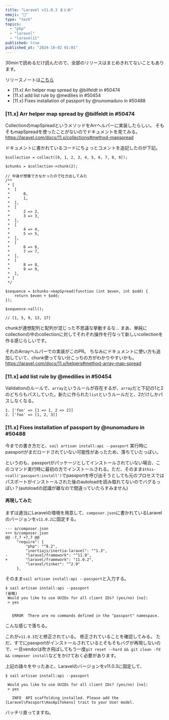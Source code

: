 ```yaml
---
title: "Laravel v11.0.3 まとめ"
emoji: "📘"
type: "tech"
topics:
  - "php"
  - "laravel"
  - "laravel11"
published: true
published_at: "2024-10-02 01:01"
---
```


30minで読めるだけ読んだので、全部のリリースはまとめきれてないこともあります。

リリースノートは[こちら](https://github.com/laravel/framework/releases/tag/v11.0.3)

- [11.x] Arr helper map spread by @bilfeldt in #50474
- [11.x] add list rule by @medilies in #50454
- [11.x] Fixes installation of passport by @nunomaduro in #50488

### [11.x] Arr helper map spread by @bilfeldt in #50474
CollectionのmapSpreadというメソッドをArrヘルパーに実装したらしい。
そもそもmapSpreadを使ったことがないのでドキュメントを見てみる。
https://laravel.com/docs/11.x/collections#method-mapspread

ドキュメントに書かれているコードにちょっとコメントを追記したのが下記。

```
$collection = collect([0, 1, 2, 3, 4, 5, 6, 7, 8, 9]);
 
$chunks = $collection->chunk(2);

// 中身が想像できなかったので吐き出してみた
/**
 * [
 *  [
 *      0,
 *      1,
 *  ],
 *  [
 *      2 => 2,
 *      3 => 3,
 *  ],
 *  [
 *      4 => 4,
 *      5 => 5,
 *  ],
 *  [
 *      6 => 6,
 *      7 => 7,
 *  ],
 *  [
 *      8 => 8,
 *      9 => 9,
 *  ],
 * ]
 */

$sequence = $chunks->mapSpread(function (int $even, int $odd) {
    return $even + $odd;
});
 
$sequence->all();
 
// [1, 5, 9, 13, 17]
```

chunkが連想配列と配列が混じった不思議な挙動するな...
まあ、単純にcollectionの中のcollectionに対してそれぞれ操作を行なって新しいcollectionを作る感じらしいです。

それのArrayヘルパーでの実装がこのPR。
ちなみにドキュメントに使い方も追加していて、chunk使ってない分こっちの方がわかりやすいかも。
https://laravel.com/docs/11.x/helpers#method-array-map-spread

### [11.x] add list rule by @medilies in #50454

Validationのルールで、`array`というルールが存在するが、`array`だと下記の1と2のどちらもパスしていた。新たに作られた`list`というルールだと、2だけしかパスしなくなる。

```
1. ['foo' => [1 => 1, 2 => 2]]
2. ['foo' => [1, 2, 3]]
```

### [11.x] Fixes installation of passport by @nunomaduro in #50488

今までの書き方だと、`sail artisan install:api --passport` 実行時にpassportがまだロードされていない可能性があったため、落ちていたっぽい。

というのも、passportがパッケージとしてインストールされていない場合、このコマンド実行時に最初の方でインストールされる。ただ、そのまま`$this->call('passport:install')`でpassportを呼び出そうとしても元のプロセスではパスポートがインストールされた後のautoloadを読み取れてないのでバグるっぽい？(autoloadの認識が雑なので間違っていたらすみません)

#### 再現してみた

まずは適当にLaravelの環境を用意して、`composer.json`に書かれているLaravelのバージョンを`v11.0.2`に固定する。

```
--- a/composer.json
+++ b/composer.json
@@ -7,7 +7,7 @@
     "require": {
         "php": "^8.2",
         "inertiajs/inertia-laravel": "^1.3",
-        "laravel/framework": "^11.9",
+        "laravel/framework": "11.0.2",
         "laravel/tinker": "^2.9"
     },
```

そのまま`sail artisan install:api --passport`と入力する。

```
$ sail artisan install:api --passport
(省略)
 Would you like to use UUIDs for all client IDs? (yes/no) [no]:
 > yes


   ERROR  There are no commands defined in the "passport" namespace.
```

こんな感じで落ちる。

これが`v11.0.3`だと修正されている。
修正されていることを確認してみる。
ただ、すでにpassportがインストールされているとそもそもバグが再現しないので、一旦vendorは吹き飛ばしてもう一度`git reset --hard && git clean -fd && composer install`などをかけておく必要があります。

上記の諸々をやったあと、Laravelのバージョンをv11.0.3に固定して、

```
$ sail artisan install:api --passport

 Would you like to use UUIDs for all client IDs? (yes/no) [no]:
 > yes

   INFO  API scaffolding installed. Please add the [Laravel\Passport\HasApiTokens] trait to your User model.
```

バッチリ直ってますね。